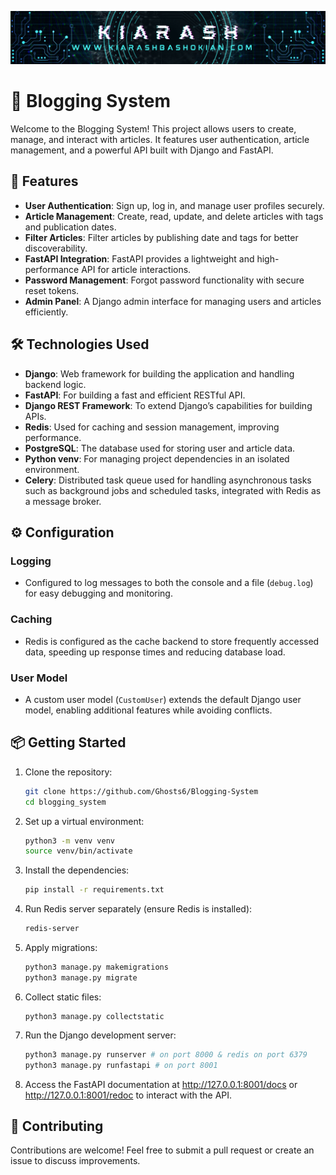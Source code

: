 ![baner](https://github.com/Ghosts6/Local-website/blob/main/img/Baner.png)

# 📝 Blogging System
Welcome to the Blogging System! This project allows users to create, manage, and interact with articles. It features user authentication, article management, and a powerful API built with Django and FastAPI.

## 🚀 Features
- **User Authentication**: Sign up, log in, and manage user profiles securely.
- **Article Management**: Create, read, update, and delete articles with tags and publication dates.
- **Filter Articles**: Filter articles by publishing date and tags for better discoverability.
- **FastAPI Integration**: FastAPI provides a lightweight and high-performance API for article interactions.
- **Password Management**: Forgot password functionality with secure reset tokens.
- **Admin Panel**: A Django admin interface for managing users and articles efficiently.

## 🛠️ Technologies Used
- **Django**: Web framework for building the application and handling backend logic.
- **FastAPI**: For building a fast and efficient RESTful API.
- **Django REST Framework**: To extend Django’s capabilities for building APIs.
- **Redis**: Used for caching and session management, improving performance.
- **PostgreSQL**: The database used for storing user and article data.
- **Python venv**: For managing project dependencies in an isolated environment.
- **Celery**: Distributed task queue used for handling asynchronous tasks such as background jobs and scheduled tasks, integrated with Redis as a message broker.

## ⚙️ Configuration
### Logging
- Configured to log messages to both the console and a file (`debug.log`) for easy debugging and monitoring.

### Caching
- Redis is configured as the cache backend to store frequently accessed data, speeding up response times and reducing database load.

### User Model
- A custom user model (`CustomUser`) extends the default Django user model, enabling additional features while avoiding conflicts.

## 📦 Getting Started
1. Clone the repository:
   ```bash
   git clone https://github.com/Ghosts6/Blogging-System
   cd blogging_system
   ```
2. Set up a virtual environment:
   ```bash
   python3 -m venv venv
   source venv/bin/activate 
   ```
3. Install the dependencies:
   ```bash
   pip install -r requirements.txt
   ```
4. Run Redis server separately (ensure Redis is installed):
   ```bash
   redis-server
   ```
5. Apply migrations:
   ```bash
   python3 manage.py makemigrations
   python3 manage.py migrate
   ```
6. Collect static files:
   ```
   python3 manage.py collectstatic
   ```
7. Run the Django development server:
   ```bash
   python3 manage.py runserver # on port 8000 & redis on port 6379
   python3 manage.py runfastapi # on port 8001
   ```
8. Access the FastAPI documentation at http://127.0.0.1:8001/docs or http://127.0.0.1:8001/redoc to interact with the API.

## 💬 Contributing
Contributions are welcome! Feel free to submit a pull request or create an issue to discuss improvements.

